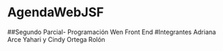 # AgendaWebJSF
##Segundo Parcial- Programación Wen Front End
#Integrantes
Adriana Arce Yahari  y Cindy Ortega Rolón
